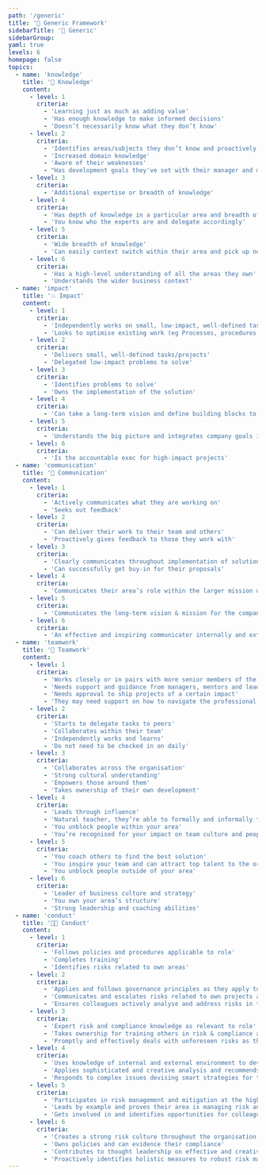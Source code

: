 ```yaml
---
path: '/generic'
title: '📄 Generic Framework'
sidebarTitle: '📄 Generic'
sidebarGroup:
yaml: true
levels: 6
homepage: false
topics:
  - name: 'knowledge'
    title: '🧠 Knowledge'
    content:
      - level: 1
        criteria:
          - 'Learning just as much as adding value'
          - 'Has enough knowledge to make informed decisions'
          - 'Doesn’t necessarily know what they don’t know'
      - level: 2
        criteria:
          - 'Identifies areas/subjects they don’t know and proactively seeks out knowledge'
          - 'Increased domain knowledge'
          - 'Aware of their weaknesses'
          - "Has development goals they've set with their manager and makes progress on these. Owns and drives their own development."
      - level: 3
        criteria:
          - 'Additional expertise or breadth of knowledge'
      - level: 4
        criteria:
          - 'Has depth of knowledge in a particular area and breadth of knowledge across their domain'
          - 'You know who the experts are and delegate accordingly'
      - level: 5
        criteria:
          - 'Wide breadth of knowledge'
          - 'Can easily context switch within their area and pick up new concepts'
      - level: 6
        criteria:
          - 'Has a high-level understanding of all the areas they own'
          - 'Understands the wider business context'
  - name: 'impact'
    title: '💥 Impact'
    content:
      - level: 1
        criteria:
          - 'Independently works on small, low-impact, well-defined task'
          - 'Looks to optimise existing work (eg Processes, procedures, products, etc)'
      - level: 2
        criteria:
          - 'Delivers small, well-defined tasks/projects'
          - 'Delegated low-impact problems to solve'
      - level: 3
        criteria:
          - 'Identifies problems to solve'
          - 'Owns the implementation of the solution'
      - level: 4
        criteria:
          - 'Can take a long-term vision and define building blocks to get there'
      - level: 5
        criteria:
          - 'Understands the big picture and integrates company goals into their area'
      - level: 6
        criteria:
          - 'Is the accountable exec for high-impact projects'
  - name: 'communication'
    title: '💬 Communication'
    content:
      - level: 1
        criteria:
          - 'Actively communicates what they are working on'
          - 'Seeks out feedback'
      - level: 2
        criteria:
          - 'Can deliver their work to their team and others'
          - 'Proactively gives feedback to those they work with'
      - level: 3
        criteria:
          - 'Clearly communicates throughout implementation of solutions'
          - 'Can successfully get buy-in for their proposals'
      - level: 4
        criteria:
          - 'Communicates their area’s role within the larger mission of the company'
      - level: 5
        criteria:
          - 'Communicates the long-term vision & mission for the company and their area'
      - level: 6
        criteria:
          - 'An effective and inspiring communicator internally and externally'
  - name: 'teamwork'
    title: '🤝 Teamwork'
    content:
      - level: 1
        criteria:
          - 'Works closely or in pairs with more senior members of the team when facing tasks for the first time'
          - 'Needs support and guidance from managers, mentors and leads'
          - 'Needs approval to ship projects of a certain impact'
          - 'They may need support on how to navigate the professional environment'
      - level: 2
        criteria:
          - 'Starts to delegate tasks to peers'
          - 'Collaborates within their team'
          - 'Independently works and learns'
          - 'Do not need to be checked in on daily'
      - level: 3
        criteria:
          - 'Collaborates across the organisation'
          - 'Strong cultural understanding'
          - 'Empowers those around them'
          - 'Takes ownership of their own development'
      - level: 4
        criteria:
          - 'Leads through influence'
          - 'Natural teacher, they’re able to formally and informally teach those around them'
          - 'You unblock people within your area'
          - 'You’re recognised for your impact on team culture and people want to work with you'
      - level: 5
        criteria:
          - 'You coach others to find the best solution'
          - 'You inspire your team and can attract top talent to the organisation'
          - 'You unblock people outside of your area'
      - level: 6
        criteria:
          - 'Leader of business culture and strategy'
          - 'You own your area’s structure'
          - 'Strong leadership and coaching abilities'
  - name: 'conduct'
    title: '👩‍💻 Conduct'
    content:
      - level: 1
        criteria:
          - 'Follows policies and procedures applicable to role'
          - 'Completes training'
          - 'Identifies risks related to own areas'
      - level: 2
        criteria:
          - 'Applies and follows governance principles as they apply to role'
          - 'Communicates and escalates risks related to own projects and business area'
          - 'Ensures colleagues actively analyse and address risks in their area'
      - level: 3
        criteria:
          - 'Expert risk and compliance knowledge as relevant to role'
          - 'Takes ownership for training others in risk & compliance as relevant to their role'
          - 'Promptly and effectively deals with unforeseen risks as they arise'
      - level: 4
        criteria:
          - 'Uses knowledge of internal and external environment to develop strategy and internal policy'
          - 'Applies sophisticated and creative analysis and recommends remediating action'
          - 'Responds to complex issues devising smart strategies for the mitigation of risk'
      - level: 5
        criteria:
          - 'Participates in risk management and mitigation at the highest industry level'
          - 'Leads by example and proves their area is managing risk and compliance within appetite'
          - 'Gets involved in and identifies opportunities for colleagues to participate in advisory, strategic, industry bodies to learn and share best practice in their area of business'
      - level: 6
        criteria:
          - 'Creates a strong risk culture throughout the organisation'
          - 'Owns policies and can evidence their compliance'
          - 'Contributes to thought leadership on effective and creative risk management throughout the industry'
          - 'Proactively identifies holistic measures to robust risk management and implements them company-wide'
---
```

